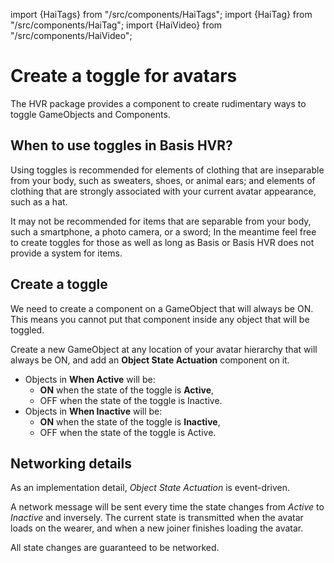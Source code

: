 import {HaiTags} from "/src/components/HaiTags";
import {HaiTag} from "/src/components/HaiTag";
import {HaiVideo} from "/src/components/HaiVideo";

# Create a toggle for avatars

<HaiTags>
<HaiTag requiresBasis={true} />
</HaiTags>

The HVR package provides a component to create rudimentary ways to toggle GameObjects and Components.

## When to use toggles in Basis HVR?

Using toggles is recommended for elements of clothing that are inseparable from your body, such as sweaters,
shoes, or animal ears; and elements of clothing that are strongly associated with your current avatar appearance, such as a hat.

It may not be recommended for items that are separable from your body, such a smartphone, a photo camera, or a sword;
In the meantime feel free to create toggles for those as well as long as Basis or Basis HVR does not provide a system for items. 

## Create a toggle

We need to create a component on a GameObject that will always be ON. This means you cannot put that component inside
any object that will be toggled.

Create a new GameObject at any location of your avatar hierarchy that will always be ON,
and add an **Object State Actuation** component on it.

- Objects in **When Active** will be:
  - **ON** when the state of the toggle is **Active**,
  - OFF when the state of the toggle is Inactive.
- Objects in **When Inactive** will be:
  - **ON** when the state of the toggle is **Inactive**,
  - OFF when the state of the toggle is Active.

[//]: # (## Transition effects)

[//]: # ()
[//]: # (An *Object State Actuation* can be Inactive, Active, but also **Interpolating**.)

[//]: # ()
[//]: # (When a toggle is *Interpolating*, all objects will be ON at the same time. This is done so that materials)

[//]: # (could fade in or out.)

## Networking details

As an implementation detail, *Object State Actuation* is event-driven.

A network message will be sent every time the state changes from *Active* to *Inactive* and inversely.
The current state is transmitted when the avatar loads on the wearer, and when a new joiner finishes loading the avatar.

All state changes are guaranteed to be networked.

